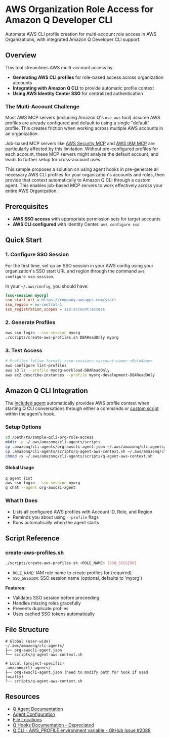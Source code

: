 # AWS Organization Role Access for Amazon Q Developer CLI

Automate AWS CLI profile creation for multi-account role access in AWS Organizations, with integrated Amazon Q Developer CLI support.

## Overview

This tool streamlines AWS multi-account access by:

- **Generating AWS CLI profiles** for role-based access across organization accounts
- **Integrating with Amazon Q CLI** to provide automatic profile context
- **Using AWS Identity Center SSO** for centralized authentication

### The Multi-Account Challenge

Most AWS MCP servers (including Amazon Q's `use_aws` tool) assume AWS profiles are already configured and default to using a single "default" profile. This creates friction when working across multiple AWS accounts in an organization.

Job-based MCP servers like [AWS Security MCP](https://lobehub.com/mcp/groovybugify-aws-security-mcp) and [AWS IAM MCP](https://awslabs.github.io/mcp/servers/iam-mcp-server/) are particularly affected by this limitation. Without pre-configured profiles for each account, these MCP servers might analyze the default account, and leads to further setup for cross-account uses.

This sample proposes a solution on using agent hooks in pre-generate all necessary AWS CLI profiles for your organization's accounts and roles, then provide that context automatically to Amazon Q CLI through a custom agent. This enables job-based MCP servers to work effectively across your entire AWS Organization.

## Prerequisites

- **AWS SSO access** with appropriate permission sets for target accounts
- **AWS CLI configured** with Identity Center: `aws configure sso`

## Quick Start

### 1. Configure SSO Session

For the first time, set up an SSO session in your AWS config using your organization's SSO start URL and region through the command `aws configure sso-session`.

In your `~/.aws/config`, you should have:

```ini
[sso-session myorg]
sso_start_url = https://company.awsapps.com/start
sso_region = eu-central-1
sso_registration_scopes = sso:account:access
```

### 2. Generate Profiles

```bash
aws sso login --sso-session myorg
./scripts/create-aws-profiles.sh DBAReadOnly myorg
```

### 3. Test Access

```bash
# Profiles follow format: <sso-session>-<account-name>-<RoleName>
aws configure list-profiles
aws s3 ls --profile myorg-workload-DBAReadOnly
aws ec2 describe-instances --profile myorg-development-DBAReadOnly
```

## Amazon Q CLI Integration

The [included agent](.amazonq/cli-agents/org-awscli-agent.json) automatically provides AWS profile context when starting Q CLI conversations through either a commands or [custom script](.amazonq/cli-agents/scripts/q-agent-aws-context.sh) within the agent's hook.

### Setup Options

```bash
cd /path/to/sample-qcli-org-role-access
mkdir -p ~/.aws/amazonq/cli-agents/scripts
cp .amazonq/cli-agents/org-awscli-agent.json ~/.aws/amazonq/cli-agents/
cp .amazonq/cli-agents/scripts/q-agent-aws-context.sh ~/.aws/amazonq/cli-agents/scripts/
chmod +x ~/.aws/amazonq/cli-agents/scripts/q-agent-aws-context.sh
```

#### Global Usage

```bash
q agent list
aws sso login --sso-session myorg
q chat --agent org-awscli-agent
```

### What It Does

- Lists all configured AWS profiles with Account ID, Role, and Region
- Reminds you about using `--profile` flags
- Runs automatically when the agent starts

## Script Reference

### create-aws-profiles.sh

```bash
./scripts/create-aws-profiles.sh <ROLE_NAME> [SSO_SESSION]
```

- `ROLE_NAME`: IAM role name to create profiles for (required)
- `SSO_SESSION`: SSO session name (optional, defaults to 'myorg')

**Features:**

- Validates SSO session before proceeding
- Handles missing roles gracefully
- Prevents duplicate profiles
- Uses cached SSO tokens automatically

## File Structure

```text
# Global (user-wide)
~/.aws/amazonq/cli-agents/
├── org-awscli-agent.json
└── scripts/q-agent-aws-context.sh

# Local (project-specific)
.amazonq/cli-agents/
├── org-awscli-agent.json (need to modify path for hook if used locally)
└── scripts/q-agent-aws-context.sh
```

## Resources

- [Q Agent Documentation](https://docs.aws.amazon.com/amazonq/latest/qdeveloper-ug/command-line-custom-agents-defining.html)
- [Agent Configuration](https://docs.aws.amazon.com/amazonq/latest/qdeveloper-ug/command-line-custom-agents-configuration.html#command-line-agent-hooks)
- [File Locations](https://github.com/aws/amazon-q-developer-cli/blob/main/docs/agent-file-locations.md)
- [Q Hooks Documentation - Depreciated](https://docs.aws.amazon.com/amazonq/latest/qdeveloper-ug/command-line-context-hooks.html)
- [Q CLI - AWS_PROFILE environment variable - GitHub Issue #2088](https://github.com/aws/amazon-q-developer-cli/issues/2088)